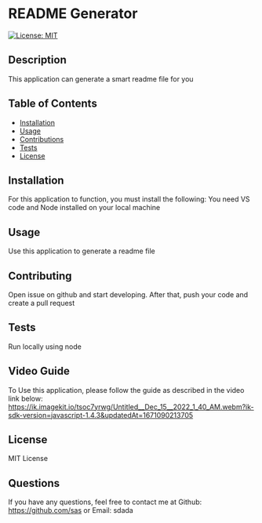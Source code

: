 # README Generator

[![License: MIT](https://img.shields.io/badge/License-MIT-yellow.svg)](https://opensource.org/licenses/MIT)

## Description

This application can generate a smart readme file for you

## Table of Contents

- [Installation](#installation)
- [Usage](#usage)
- [Contributions](#contributions)
- [Tests](#tests)
- [License](#license)

## Installation

For this application to function, you must install the following:
You need VS code and Node installed on your local machine

## Usage

Use this application to generate a readme file

## Contributing

Open issue on github and start developing. After that, push your code and create a pull request

## Tests

Run locally using node

## Video Guide

To Use this application, please follow the guide as described in the video link below:
https://ik.imagekit.io/tsoc7yrwg/Untitled__Dec_15__2022_1_40_AM.webm?ik-sdk-version=javascript-1.4.3&updatedAt=1671090213705

## License

MIT License

## Questions

If you have any questions, feel free to contact me at
Github: https://github.com/sas or Email: sdada
